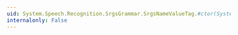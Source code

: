 ```yaml
---
uid: System.Speech.Recognition.SrgsGrammar.SrgsNameValueTag.#ctor(System.Object)
internalonly: False
---
```

